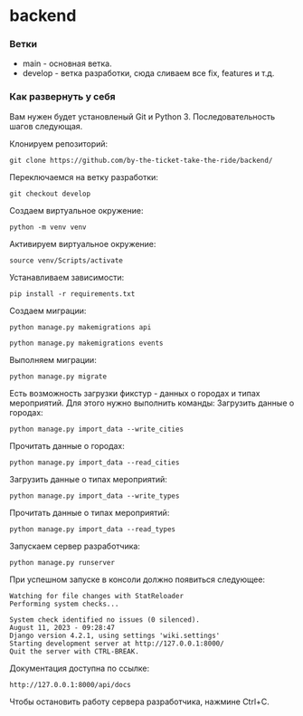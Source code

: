 # backend

### Ветки
- main - основная ветка.
- develop - ветка разработки, сюда сливаем все fix, features и т.д.

### Как развернуть у себя

Вам нужен будет установленый Git и Python 3. Последовательность шагов следующая.

Клонируем репозиторий:
```
git clone https://github.com/by-the-ticket-take-the-ride/backend/
```

Переключаемся на ветку разработки:
```
git checkout develop
```
Создаем виртуальное окружение:
```
python -m venv venv
```

Активируем виртуальное окружение:
```
source venv/Scripts/activate
```

Устанавливаем зависимости:
```
pip install -r requirements.txt
```

Создаем миграции:
```
python manage.py makemigrations api
```
```
python manage.py makemigrations events
```

Выполняем миграции:
```
python manage.py migrate
```

Есть возможность загрузки фикстур - данных о городах и типах мероприятий. Для этого нужно выполнить команды:
Загрузить данные о городах:
```
python manage.py import_data --write_cities
```
Прочитать данные о городах:
```
python manage.py import_data --read_cities
```

Загрузить данные о типах мероприятий:
```
python manage.py import_data --write_types
```

Прочитать данные о типах мероприятий:
```
python manage.py import_data --read_types
```

Запускаем сервер разработчика:
```
python manage.py runserver
```

При успешном запуске в консоли должно появиться следующее:
```
Watching for file changes with StatReloader
Performing system checks...

System check identified no issues (0 silenced).
August 11, 2023 - 09:28:47
Django version 4.2.1, using settings 'wiki.settings'
Starting development server at http://127.0.0.1:8000/
Quit the server with CTRL-BREAK.
```

Документация доступна по ссылке:
```
http://127.0.0.1:8000/api/docs
```

Чтобы остановить работу сервера разработчика, нажмине Ctrl+C.
